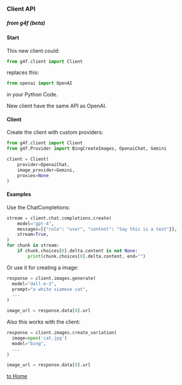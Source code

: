### Client API
##### from g4f (beta)

#### Start
This new client could:

```python
from g4f.client import Client
```
replaces this:

```python
from openai import OpenAI
```
in your Python Code.

New client have the same API as OpenAI.

#### Client

Create the client with custom providers:

```python
from g4f.client import Client
from g4f.Provider import BingCreateImages, OpenaiChat, Gemini

client = Client(
    provider=OpenaiChat,
    image_provider=Gemini,
    proxies=None
)
```

#### Examples

Use the ChatCompletions:

```python
stream = client.chat.completions.create(
    model="gpt-4",
    messages=[{"role": "user", "content": "Say this is a test"}],
    stream=True,
)
for chunk in stream:
    if chunk.choices[0].delta.content is not None:
        print(chunk.choices[0].delta.content, end="")
```

Or use it for creating a image:
```python
response = client.images.generate(
  model="dall-e-3",
  prompt="a white siamese cat",
  ...
)

image_url = response.data[0].url
```

Also this works with the client:
```python
response = client.images.create_variation(
  image=open('cat.jpg')
  model="bing",
  ...
)

image_url = response.data[0].url
```

[to Home](/docs/client.md)
